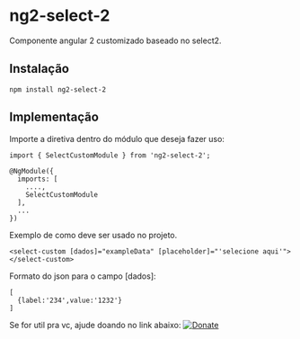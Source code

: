 # ng2-select-2

Componente angular 2 customizado baseado no select2.

## Instalação

```
npm install ng2-select-2
```

## Implementação

Importe a diretiva dentro do módulo que deseja fazer uso:

```
import { SelectCustomModule } from 'ng2-select-2';
 
@NgModule({
  imports: [
    ....,
    SelectCustomModule
  ],
  ...
})
```

Exemplo de como deve ser usado no projeto.

``` 
<select-custom [dados]="exampleData" [placeholder]="'selecione aqui'"></select-custom>
```

Formato do json para o campo [dados]:
``` 
[
  {label:'234',value:'1232'}
]
``` 

Se for util pra vc, ajude doando no link abaixo:
[![Donate](https://img.shields.io/badge/Donate-PayPal-green.svg)](https://www.paypal.com/cgi-bin/webscr?cmd=_s-xclick&hosted_button_id=772EPN8HX9EKQ)
